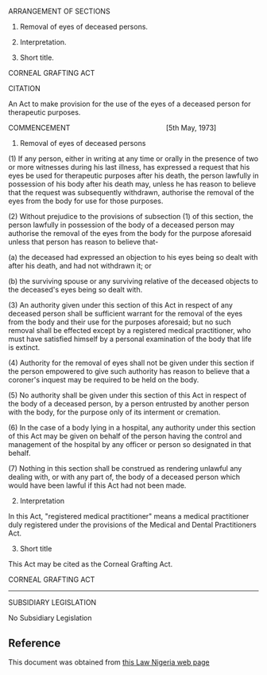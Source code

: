 # 

ARRANGEMENT OF SECTIONS

1. Removal of eyes of deceased persons.

2. Interpretation.

3. Short title.

CORNEAL GRAFTING ACT

CITATION

An Act to make provision for the use of the eyes of a deceased person for therapeutic purposes.

COMMENCEMENT                                                 [5th May, 1973]

1. Removal of eyes of deceased persons

(1) If any person, either in writing at any time or orally in the presence of two or more witnesses during his last illness, has expressed a request that his eyes be used for therapeutic purposes after his death, the person lawfully in possession of his body after his death may, unless he has reason to believe that the request was subsequently withdrawn, authorise the removal of the eyes from the body for use for those purposes.

(2) Without prejudice to the provisions of subsection (1) of this section, the person lawfully in possession of the body of a deceased person may authorise the removal of the eyes from the body for the purpose aforesaid unless that person has reason to believe that-

(a) the deceased had expressed an objection to his eyes being so dealt with after his death, and had not withdrawn it; or

(b) the surviving spouse or any surviving relative of the deceased objects to the deceased's eyes being so dealt with.

(3) An authority given under this section of this Act in respect of any deceased person shall be sufficient warrant for the removal of the eyes from the body and their use for the purposes aforesaid; but no such removal shall be effected except by a registered medical practitioner, who must have satisfied himself by a personal examination of the body that life is extinct.

(4) Authority for the removal of eyes shall not be given under this section if the person empowered to give such authority has reason to believe that a coroner's inquest may be required to be held on the body.

(5) No authority shall be given under this section of this Act in respect of the body of a deceased person, by a person entrusted by another person with the body, for the purpose only of its interment or cremation.

(6) In the case of a body lying in a hospital, any authority under this section of this Act may be given on behalf of the person having the control and management of the hospital by any officer or person so designated in that behalf.

(7) Nothing in this section shall be construed as rendering unlawful any dealing with, or with any part of, the body of a deceased person which would have been lawful if this Act had not been made.

2. Interpretation

In this Act, "registered medical practitioner" means a medical practitioner duly registered under the provisions of the Medical and Dental Practitioners Act.

3. Short title

This Act may be cited as the Corneal Grafting Act.

CORNEAL GRAFTING ACT

-----------------------------------------

SUBSIDIARY LEGISLATION

No Subsidiary Legislation

## Reference

This document was obtained from [this Law Nigeria web page](http://www.lawnigeria.com/LFN/C/Corneal-Grafting-Act.php)

